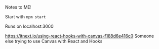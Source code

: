 Notes to ME!

Start with ```npm start```

Runs on localhost:3000

https://itnext.io/using-react-hooks-with-canvas-f188d6e416c0
Someone else trying to use Canvas with React and Hooks